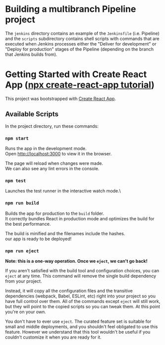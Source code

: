 # Building a multibranch Pipeline project

The `jenkins` directory contains an example of the `Jenkinsfile` (i.e. Pipeline) and the `scripts` subdirectory
contains shell scripts with commands that are executed when Jenkins processes
either the "Deliver for development" or "Deploy for production" stages of the
Pipeline (depending on the branch that Jenkins builds from).

# Getting Started with Create React App ([npx create-react-app tutorial](https://create-react-app.dev/docs/getting-started/))

This project was bootstrapped with [Create React App](https://github.com/facebook/create-react-app).

## Available Scripts

In the project directory, run these commands:

### `npm start`

Runs the app in the development mode.\
Open [http://localhost:3000](http://localhost:3000) to view it in the browser.

The page will reload when changes were made.\
We can also see any lint errors in the console.

### `npm test`

Launches the test runner in the interactive watch mode.\

### `npm run build`

Builds the app for production to the `build` folder.\
It correctly bundles React in production mode and optimizes the build for the best performance.

The build is minified and the filenames include the hashes.\
our app is ready to be deployed!

### `npm run eject`

**Note: this is a one-way operation. Once we `eject`, we can't go back!**

If you aren't satisfied with the build tool and configuration choices, you can `eject` at any time. This command will remove the single build dependency from your project.

Instead, it will copy all the configuration files and the transitive dependencies (webpack, Babel, ESLint, etc) right into your project so you have full control over them. All of the commands except `eject` will still work, but they will point to the copied scripts so you can tweak them. At this point you're on your own.

You don't have to ever use `eject`. The curated feature set is suitable for small and middle deployments, and you shouldn't feel obligated to use this feature. However we understand that this tool wouldn't be useful if you couldn't customize it when you are ready for it.
